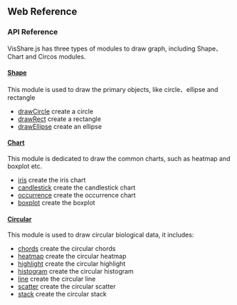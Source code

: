 ## Web Reference

### API Reference

VisShare.js has three types of modules to draw graph, including Shape、Chart and Circos modules.

#### [Shape](API/Shape.md)

This module is used to draw the primary objects, like circle、ellipse and rectangle

* [drawCircle](API/Shape.md) create a circle
* [drawRect](API/Shape.md) create a rectangle
* [drawEllipse](API/Shape.md) create an ellipse

#### [Chart](API/Chart.md)

This module is dedicated to draw the common charts, such as heatmap and boxplot etc.

* [iris](API/Chart.md) create the iris chart
* [candlestick](API/Chart.md) create the candlestick chart
* [occurrence](API/Chart.md) create the occurrence chart
* [boxplot](API/Chart.md) create the boxplot


#### [Circular](API/Circular.md)

This module is used to draw circular biological data, it includes:

* [chords](API/Circular.md) create the circular chords
* [heatmap](API/Circular.md) create the circular heatmap
* [highlight](API/Circular.md) create the circular highlight
* [histogram](API/Circular.md) create the circular histogram
* [line](API/Circular.md) create the circular line
* [scatter](API/Circular.md) create the circular scatter
* [stack](API/Circular.md) create the circular stack